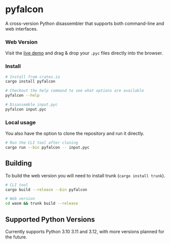 # pyfalcon

A cross-version Python disassembler that supports both command-line and web interfaces.

### Web Version

Visit the [live demo](https://pyfalcon.svenskithesource.be) and drag & drop your `.pyc` files directly into the browser.

### Install
```bash
# Install from crates.io
cargo install pyfalcon

# Checkout the help command to see what options are available
pyfalcon --help

# Disassemble input.pyc
pyfalcon input.pyc
```

### Local usage
You also have the option to clone the repository and run it directly.

```bash
# Run the CLI tool after cloning
cargo run --bin pyfalcon -- input.pyc
```

## Building

To build the web version you will need to install trunk (`cargo install trunk`).

```bash
# CLI tool
cargo build --release --bin pyfalcon

# Web version
cd wasm && trunk build --release
```

## Supported Python Versions

Currently supports Python 3.10 3.11 and 3.12, with more versions planned for the future.
